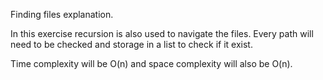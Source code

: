 Finding files explanation.

In this exercise recursion is also used to navigate the files. Every path will need to
be checked and storage in a list to check if it exist. 

Time complexity will be O(n) and space complexity will also be O(n).